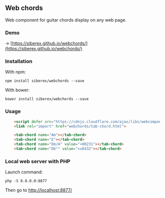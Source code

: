 
## Web chords

Web component for guitar chords display on any web page.



### Demo

→ [https://siberex.github.io/webchords/](https://siberex.github.io/webchords/)


### Installation

With npm:
 
	npm install siberex/webchords --save

With bower:

	bower install siberex/webchords --save


### Usage

```html
    <script defer src="https://cdnjs.cloudflare.com/ajax/libs/webcomponentsjs/1.0.0-rc.7/webcomponents-loader.js"></script>
    <link rel="import" href="webchords/tab-chord.html">

    <tab-chord name="Am"></tab-chord>
    <tab-chord name="E"></tab-chord>
    <tab-chord name="Dm/A" value="×00231"></tab-chord>
    <tab-chord name="D6²" value="×x0432"></tab-chord>
```



### Local web server with PHP

Launch command:

	php -S 0.0.0.0:8877
    
Then go to [http://localhost:8877/](http://localhost:8877/)



